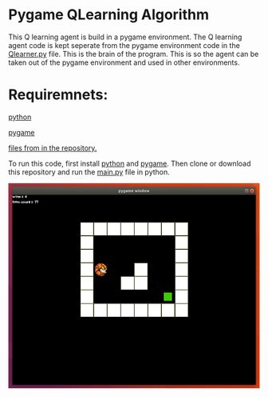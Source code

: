 # Pygame QLearning Algorithm

This Q learning agent is build in a pygame environment. The Q learning agent code is kept seperate from the pygame environment code in the [Qlearner.py](Qlearner.py) file. This is the brain of the program. This is so the agent can be taken out of the pygame environment and used in other environments.

# Requiremnets:
[python](https://www.python.org/downloads/)

[pygame](https://www.pygame.org/)

[files from in the repository.](PygameQLearningAlgorithm)

To run this code, first install [python](https://www.python.org/downloads/) and [pygame](https://www.pygame.org/). Then clone or download this repository and run the [main.py](main.py) file in python. 

![](READMEcontent/PygameQlearnerImage.png)


